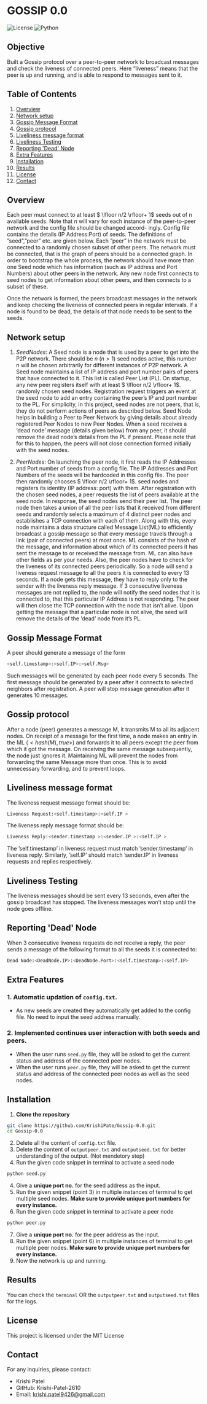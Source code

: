 # GOSSIP 0.0
![License](https://img.shields.io/badge/License-MIT-green)
![Python](https://img.shields.io/badge/Python-3.8%2B-blue)

## Objective
Built a Gossip protocol over a peer-to-peer network to broadcast messages and check the liveness of connected peers. Here “liveness” means that the peer is up and running, and is able to respond to messages sent to it.

## Table of Contents

1. [Overview](#Overview)
2. [Network setup](#network-setup)
3. [Gossip Message Format](#gossip-message-format)
4. [Gossip protocol](#gossip-protocol)
5. [Liveliness message format](#liveliness-message-format)
6. [Liveliness Testing](#liveliness-testing)
7. [Reporting 'Dead' Node](#reporting-dead-node)
8. [Extra Features](#extra-features)
9. [Installation](#installation)
10. [Results](#results)
11. [License](#license)
12. [Contact](#contact)


## Overview
Each peer must connect to at least $ \lfloor n/2 \rfloor+ 1$ seeds out of n available seeds. Note that $n$ will vary for each instance of the peer-to-peer network and the config file should be changed accord-
ingly. Config file contains the details (IP Address:Port) of seeds. The definitions of ”seed”,”peer” etc. are given below. Each ”peer” in the network must be connected to a randomly chosen subset
of other peers. The network must be connected, that is the graph of peers should be a connected
graph. In order to bootstrap the whole process, the network should have more than one Seed node
which has information (such as IP address and Port Numbers) about other peers in the network.
Any new node first connects to seed nodes to get information about other peers, and then connects
to a subset of these.

Once the network is formed, the peers broadcast messages in the network and keep checking the
liveness of connected peers in regular intervals. If a node is found to be dead, the details of that
node needs to be sent to the seeds.


## Network setup
1. $Seed Nodes$: A Seed node is a node that is used by a peer to get into the P2P network. There should be $n$ $(n>1)$ seed nodes active, this number n will be chosen arbitrarily for different instances of P2P network. A Seed node maintains a list of IP address and port number pairs of peers that have connected to it. This list is called Peer List (PL). On startup, any new peer registers itself with at least $ \lfloor n/2 \rfloor+ 1$. randomly chosen seed nodes. Registration request triggers an event at the seed node to add an entry containing the peer’s IP and port number to the PL. For simplicity, in this project, seed nodes are not peers, that is, they do not perform actions of peers as described below. Seed Node helps in building a Peer to Peer Network by giving details about already registered Peer Nodes to new Peer Nodes. 
When a seed receives a ‘dead node’ message (details given below) from any peer, it should remove the dead node’s details from the PL if present.
Please note that for this to happen, the peers will not close connection formed initially with the seed nodes.

2. $Peer Nodes$: On launching the peer node, it first reads the IP Addresses and Port number of seeds from a config file. The IP Addresses and Port Numbers of the seeds will be hardcoded in this config file. The peer then randomly chooses  $ \lfloor n/2 \rfloor+ 1$. seed nodes and registers its identity (IP address:
port) with them. After registration with the chosen seed nodes, a peer requests the list of
peers available at the seed node. In response, the seed nodes send their peer list. The peer
node then takes a union of all the peer lists that it received from different seeds and randomly
selects a maximum of 4 distinct peer nodes and establishes a TCP connection with each of
them.
Along with this, every node maintains a data structure called Message List(ML) to efficiently
broadcast a gossip message so that every message travels through a link (pair of connected
peers) at most once. ML consists of the hash of the message, and information about which
of its connected peers it has sent the message to or received the message from. ML can also
have other fields as per your needs.
Also, the peer nodes have to check for the liveness of its connected peers periodically. So a
node will send a liveness request message to all the peers it is connected to every 13 seconds.
If a node gets this message, they have to reply only to the sender with the liveness reply
message. If 3 consecutive liveness messages are not replied to, the node will notify the seed
nodes that it is connected to, that this particular IP Address is not responding. The peer will
then close the TCP connection with the node that isn’t alive. Upon getting the message that
a particular node is not alive, the seed will remove the details of the ’dead’ node from it’s PL.

## Gossip Message Format
A peer should generate a message of the form

```bash
<self.timestamp>:<self.IP>:<self.Msg>
```
Such messages will be generated by each peer node every 5 seconds. The first message should
be generated by a peer after it connects to selected neighbors after registration. A peer will stop
message generation after it generates 10 messages.

## Gossip protocol
After a node (peer) generates a message M, it transmits M to all its adjacent nodes. On receipt of a
message for the first time, a node makes an entry in the ML $(<hash(M),true>)$ and forwards it to all
peers except the peer from which it got the message. On receiving the same message subsequently,
the node just ignores it.
Maintaining ML will prevent the nodes from forwarding the same Message more than once. This
is to avoid unnecessary forwarding, and to prevent loops.


## Liveliness message format
The liveness request message format should be:

```bash
Liveness Request:<self.timestamp>:<self.IP >
```
The liveness reply message format should be:
```bash
Liveness Reply:<sender.timestamp >:<sender.IP >:<self.IP >
```
The ’self.timestamp’ in liveness request must match ’sender.timestamp’ in liveness reply. Similarly,
’self.IP’ should match ’sender.IP’ in liveness requests and replies respectively.

## Liveliness Testing
The liveness messages should be sent every 13 seconds, even after the gossip broadcast has stopped.
The liveness messages won’t stop until the node goes offline.

## Reporting 'Dead' Node
When 3 consecutive liveness requests do not receive a reply, the peer sends a message of the following
format to all the seeds it is connected to:

```bash
Dead Node:<DeadNode.IP>:<DeadNode.Port>:<self.timestamp>:<self.IP>
```

## Extra Features 
### 1. Automatic updation of `config.txt`.
- As new seeds are created they automatically get added to the config file. No need to input the seed address manually. 


### 2. Implemented continues user interaction with both seeds and peers.
- When the user runs `seed.py` file, they will be asked to get the current status and address of the connected peer nodes.
- When the user runs `peer.py` file, they will be asked to get the current status and address of the connected peer nodes as well as the seed nodes.

## Installation
1. **Clone the repository**
```bash
git clone https://github.com/KrishiPate/Gossip-0.0.git
cd Gossip-0.0
```
2. Delete all the content of `config.txt` file.
2. Delete the content of `outputpeer.txt` and `outputseed.txt` for better understanding of the output. (Not mendetory step)
3. Run the given code snippet in terminal to activate a seed node
```bash
python seed.py
```
4. Give a **unique port no.** for the seed address as the input.
5. Run the given snippet (point 3) in multiple instances of terminal to get multiple seed nodes. **Make sure to provide unique port numbers for every instance.**
6. Run the given code snippet in terminal to activate a peer node
```bash
python peer.py
```
7. Give a **unique port no.** for the peer address as the input.
8. Run the given snippet (point 6) in multiple instances of terminal to get multiple peer nodes. **Make sure to provide unique port numbers for every instance.**
9. Now the network is up and running. 


## Results
You can check the `terminal` OR the `outputpeer.txt` and `outputseed.txt` files for the logs.

## License
This project is licensed under the MIT License

## Contact
For any inquiries, please contact:
- Krishi Patel
- GitHub: Krishi-Patel-2610
- Email: krishi.patel9426@gmail.com